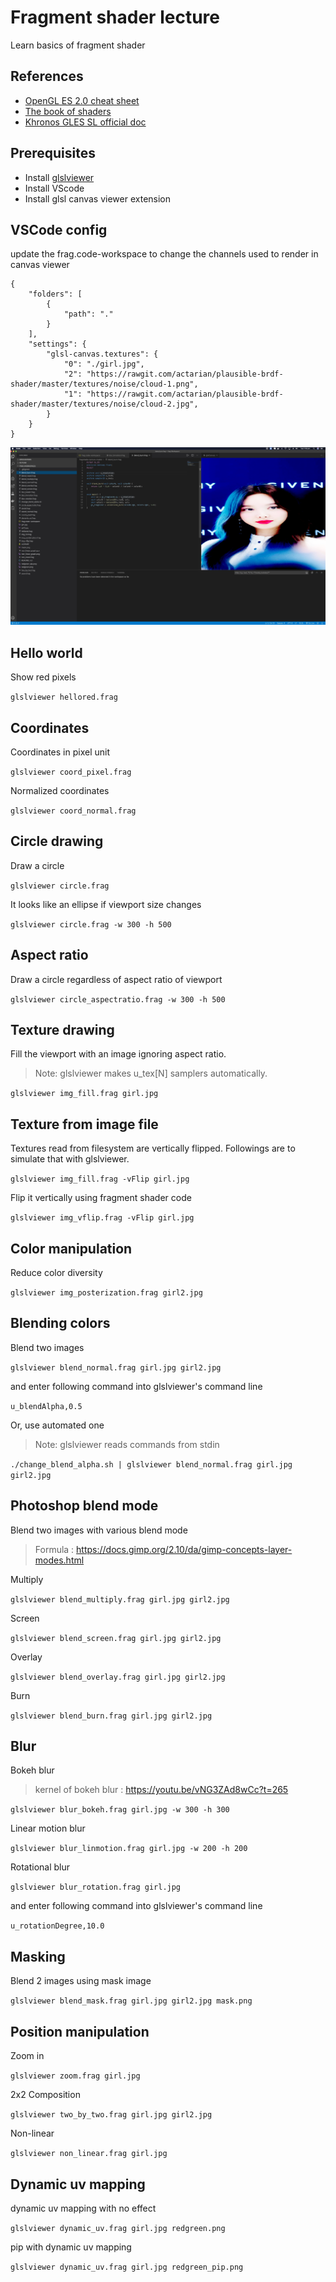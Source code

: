 # Fragment shader lecture

Learn basics of fragment shader

## References
- [OpenGL ES 2.0 cheat sheet](https://www.khronos.org/opengles/sdk/docs/reference_cards/OpenGL-ES-2_0-Reference-card.pdf)
- [The book of shaders](https://thebookofshaders.com/)
- [Khronos GLES SL official doc](https://www.khronos.org/files/opengles_shading_language.pdf)

## Prerequisites
- Install [glslviewer](https://github.com/patriciogonzalezvivo/glslViewer)
- Install VScode
- Install glsl canvas viewer extension


## VSCode config
update the frag.code-workspace to change the channels used to render in canvas viewer
	
	{
		"folders": [
			{
				"path": "."
			}
		],
		"settings": {
			"glsl-canvas.textures": {
				"0": "./girl.jpg",
				"2": "https://rawgit.com/actarian/plausible-brdf-shader/master/textures/noise/cloud-1.png",
				"1": "https://rawgit.com/actarian/plausible-brdf-shader/master/textures/noise/cloud-2.jpg",        
			}
		}
	}

![](screenshot.jpg)
## Hello world
Show red pixels

```glslviewer hellored.frag```

## Coordinates
Coordinates in pixel unit

```glslviewer coord_pixel.frag```

Normalized coordinates 

```glslviewer coord_normal.frag```

## Circle drawing
Draw a circle

```glslviewer circle.frag```

It looks like an ellipse if viewport size changes

```glslviewer circle.frag -w 300 -h 500```

## Aspect ratio

Draw a circle regardless of aspect ratio of viewport

```glslviewer circle_aspectratio.frag -w 300 -h 500```

## Texture drawing

Fill the viewport with an image ignoring aspect ratio. 
> Note: glslviewer makes u_tex[N] samplers automatically.

```glslviewer img_fill.frag girl.jpg```

## Texture from image file

Textures read from filesystem are vertically flipped. Followings are to simulate that with glslviewer.

```glslviewer img_fill.frag -vFlip girl.jpg```

Flip it vertically using fragment shader code

```glslviewer img_vflip.frag -vFlip girl.jpg```

## Color manipulation

Reduce color diversity

```glslviewer img_posterization.frag girl2.jpg```

## Blending colors

Blend two images

```glslviewer blend_normal.frag girl.jpg girl2.jpg```

and enter following command into glslviewer's command line

```u_blendAlpha,0.5```

Or, use automated one
> Note: glslviewer reads commands from stdin

```./change_blend_alpha.sh | glslviewer blend_normal.frag girl.jpg girl2.jpg```

## Photoshop blend mode

Blend two images with various blend mode
> Formula : https://docs.gimp.org/2.10/da/gimp-concepts-layer-modes.html

Multiply

```glslviewer blend_multiply.frag girl.jpg girl2.jpg```

Screen

```glslviewer blend_screen.frag girl.jpg girl2.jpg```

Overlay

```glslviewer blend_overlay.frag girl.jpg girl2.jpg```

Burn

```glslviewer blend_burn.frag girl.jpg girl2.jpg```


## Blur

Bokeh blur
> kernel of bokeh blur : https://youtu.be/vNG3ZAd8wCc?t=265

```glslviewer blur_bokeh.frag girl.jpg -w 300 -h 300```

Linear motion blur

```glslviewer blur_linmotion.frag girl.jpg -w 200 -h 200```

Rotational blur

```glslviewer blur_rotation.frag girl.jpg```

and enter following command into glslviewer's command line

```u_rotationDegree,10.0```


## Masking

Blend 2 images using mask image

```glslviewer blend_mask.frag girl.jpg girl2.jpg mask.png```

## Position manipulation

Zoom in

```glslviewer zoom.frag girl.jpg```

2x2 Composition

```glslviewer two_by_two.frag girl.jpg girl2.jpg```

Non-linear

```glslviewer non_linear.frag girl.jpg```


## Dynamic uv mapping

dynamic uv mapping with no effect

```glslviewer dynamic_uv.frag girl.jpg redgreen.png```

pip with dynamic uv mapping

```glslviewer dynamic_uv.frag girl.jpg redgreen_pip.png```




